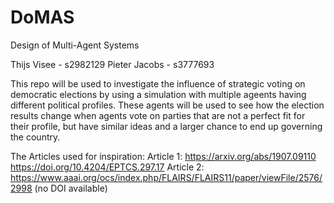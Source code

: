 # DoMAS
Design of Multi-Agent Systems

Thijs Visee - s2982129
Pieter Jacobs - s3777693

This repo will be used to investigate the influence of strategic voting on democratic elections by using a simulation with multiple ageents having different political profiles. These agents will be used to see how the election results change when agents vote on parties that are not a perfect fit for their profile, but have similar ideas and a larger chance to end up governing the country. 

The Articles used for inspiration:
Article 1: https://arxiv.org/abs/1907.09110 https://doi.org/10.4204/EPTCS.297.17
Article 2: https://www.aaai.org/ocs/index.php/FLAIRS/FLAIRS11/paper/viewFile/2576/2998 (no DOI available)
